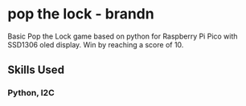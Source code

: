 # pop the lock - brandn

Basic Pop the Lock game based on python for Raspberry Pi Pico with SSD1306 oled display. Win by reaching a score of 10.


## Skills Used

### Python, I2C
